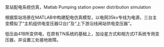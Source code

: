 泵站配电系统仿真，Matlab
Pumping station power distribution simulation

根据泵站场景在MATLAB中构建配电仿真模型，以电网35kv专线为电源，三台主变模拟了“主机组供电变压器(2台)”及“上下游沿线闸站供电变压器”。

低压由41B所变供电，在原有TN系统的基础上，加设星方式和相方式IT系统专用变压器，并设置三处接地故障。
